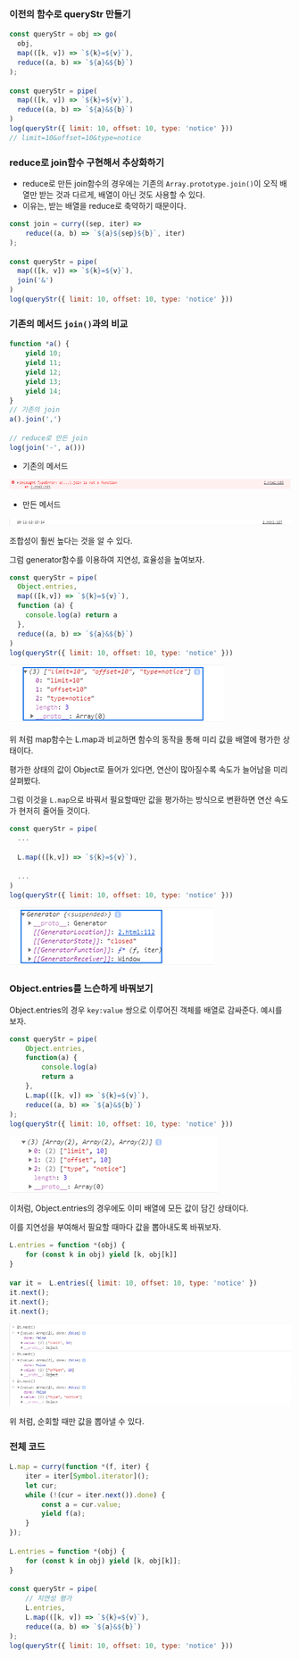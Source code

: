 ### 이전의 함수로 queryStr 만들기

```javascript
const queryStr = obj => go(
  obj,
  map(([k, v]) => `${k}=${v}`),
  reduce((a, b) => `${a}&${b}`)
);

const queryStr = pipe(
  map(([k, v]) => `${k}=${v}`),
  reduce((a, b) => `${a}&${b}`)
)
log(queryStr({ limit: 10, offset: 10, type: 'notice' }))
// limit=10&offset=10&type=notice
```

### reduce로 join함수 구현해서 추상화하기

- reduce로 만든 join함수의 경우에는 기존의 `Array.prototype.join()`이 오직 배열만 받는 것과 다르게, 배열이 아닌 것도 사용할 수 있다. 
- 이유는, 받는 배열을 reduce로 축약하기 때문이다.

```javascript
const join = curry((sep, iter) =>
	reduce((a, b) => `${a}${sep}${b}`, iter)
);

const queryStr = pipe(
  map(([k, v]) => `${k}=${v}`),
  join('&')
)
log(queryStr({ limit: 10, offset: 10, type: 'notice' }))
```



### 기존의 메서드 `join()`과의 비교

```javascript
function *a() {
    yield 10;
    yield 11;
    yield 12;
    yield 13;
    yield 14;
}
// 기존의 join
a().join(',')

// reduce로 만든 join
log(join('-', a()))
```

- 기존의 메서드

![image-20201228155930713](reduce%EB%A1%9C%20%EC%A1%B0%EC%9D%B8%20%EA%B5%AC%ED%98%84%ED%95%98%EA%B8%B0.assets/image-20201228155930713.png)

- 만든 메서드

![image-20201228155949561](reduce%EB%A1%9C%20%EC%A1%B0%EC%9D%B8%20%EA%B5%AC%ED%98%84%ED%95%98%EA%B8%B0.assets/image-20201228155949561.png)

조합성이 훨씬 높다는 것을 알 수 있다.

그럼 generator함수를 이용하여 지연성, 효율성을 높여보자.

```javascript
const queryStr = pipe(
  Object.entries,
  map(([k,v]) => `${k}=${v}`),
  function (a) {
    console.log(a) return a  
  },
  reduce((a, b) => `${a}&${b}`)
)
log(queryStr({ limit: 10, offset: 10, type: 'notice' }))
```

![image-20201228161004248](reduce%EB%A1%9C%20%EC%A1%B0%EC%9D%B8%20%EA%B5%AC%ED%98%84%ED%95%98%EA%B8%B0.assets/image-20201228161004248.png)

위 처럼 map함수는 L.map과 비교하면 함수의 동작을 통해 미리 값을 배열에 평가한 상태이다.

평가한 상태의 값이 Object로 들어가 있다면, 연산이 많아질수록 속도가 늘어남을 미리 살펴봤다.

그럼 이것을 `L.map`으로 바꿔서 필요할때만 값을 평가하는 방식으로 변환하면 연산 속도가 현저히 줄어들 것이다.

```javascript
const queryStr = pipe(
  ...
    
  L.map(([k,v]) => `${k}=${v}`),
    
  ...
)
log(queryStr({ limit: 10, offset: 10, type: 'notice' }))
```

![image-20201228161203681](reduce%EB%A1%9C%20%EC%A1%B0%EC%9D%B8%20%EA%B5%AC%ED%98%84%ED%95%98%EA%B8%B0.assets/image-20201228161203681.png)

### Object.entries를 느슨하게 바꿔보기

Object.entries의 경우 `key:value` 쌍으로 이루어진 객체를 배열로 감싸준다. 예시를 보자.

```javascript
const queryStr = pipe(
    Object.entries,
    function(a) {
        console.log(a)
        return a
    },
    L.map(([k, v]) => `${k}=${v}`),
    reduce((a, b) => `${a}&${b}`)
);
log(queryStr({ limit: 10, offset: 10, type: 'notice' }))
```

![image-20201228161628820](reduce%EB%A1%9C%20%EC%A1%B0%EC%9D%B8%20%EA%B5%AC%ED%98%84%ED%95%98%EA%B8%B0.assets/image-20201228161628820.png)

이처럼, Object.entries의 경우에도 이미 배열에 모든 값이 담긴 상태이다.

이를  지연성을 부여해서 필요할 때마다 값을 뽑아내도록 바꿔보자.

```javascript
L.entries = function *(obj) {
    for (const k in obj) yield [k, obj[k]]
}

var it =  L.entries({ limit: 10, offset: 10, type: 'notice' })
it.next();
it.next();
it.next();
```

![image-20201228162104122](reduce%EB%A1%9C%20%EC%A1%B0%EC%9D%B8%20%EA%B5%AC%ED%98%84%ED%95%98%EA%B8%B0.assets/image-20201228162104122.png)

위 처럼, 순회할 때만 값을 뽑아낼 수 있다.

### 전체 코드

```javascript
L.map = curry(function *(f, iter) {
    iter = iter[Symbol.iterator]();
    let cur;
    while (!(cur = iter.next()).done) {
        const a = cur.value;
        yield f(a);
    }
});

L.entries = function *(obj) {
    for (const k in obj) yield [k, obj[k]];
}

const queryStr = pipe(
    // 지연성 평가
    L.entries,
    L.map(([k, v]) => `${k}=${v}`),
    reduce((a, b) => `${a}&${b}`)
);
log(queryStr({ limit: 10, offset: 10, type: 'notice' }))
```

